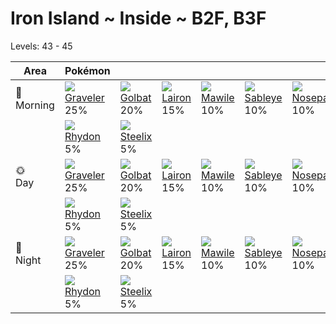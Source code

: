 # Iron Island ~ Inside ~ B2F, B3F
Levels: 43 - 45

Area         | Pokémon                         | &nbsp;                        | &nbsp;                        | &nbsp;                        | &nbsp;                         | &nbsp;                          | 
---          | ---                             | ---                           | ---                           | ---                           | ---                            | ---                             | 
🌅<br>Morning | ![][075]<br> [Graveler]<br> 25% | ![][042]<br> [Golbat]<br> 20% | ![][305]<br> [Lairon]<br> 15% | ![][303]<br> [Mawile]<br> 10% | ![][302]<br> [Sableye]<br> 10% | ![][299]<br> [Nosepass]<br> 10% | 
&nbsp;       | ![][112]<br> [Rhydon]<br> 5%    | ![][208]<br> [Steelix]<br> 5% | &nbsp;                        | &nbsp;                        | &nbsp;                         | &nbsp;                          | 
🌞<br>Day     | ![][075]<br> [Graveler]<br> 25% | ![][042]<br> [Golbat]<br> 20% | ![][305]<br> [Lairon]<br> 15% | ![][303]<br> [Mawile]<br> 10% | ![][302]<br> [Sableye]<br> 10% | ![][299]<br> [Nosepass]<br> 10% | 
&nbsp;       | ![][112]<br> [Rhydon]<br> 5%    | ![][208]<br> [Steelix]<br> 5% | &nbsp;                        | &nbsp;                        | &nbsp;                         | &nbsp;                          | 
🌙<br>Night   | ![][075]<br> [Graveler]<br> 25% | ![][042]<br> [Golbat]<br> 20% | ![][305]<br> [Lairon]<br> 15% | ![][303]<br> [Mawile]<br> 10% | ![][302]<br> [Sableye]<br> 10% | ![][299]<br> [Nosepass]<br> 10% | 
&nbsp;       | ![][112]<br> [Rhydon]<br> 5%    | ![][208]<br> [Steelix]<br> 5% | &nbsp;                        | &nbsp;                        | &nbsp;                         | &nbsp;                          | 

[Golbat]: ../../pokemon_changes/042/
[Graveler]: ../../pokemon_changes/075/
[Rhydon]: ../../pokemon_changes/112/
[Steelix]: ../../pokemon_changes/208/
[Nosepass]: ../../pokemon_changes/299/
[Sableye]: ../../pokemon_changes/302/
[Mawile]: ../../pokemon_changes/303/
[Lairon]: ../../pokemon_changes/305/
[042]: ../img/pokemon/042.png
[075]: ../img/pokemon/075.png
[112]: ../img/pokemon/112.png
[208]: ../img/pokemon/208.png
[299]: ../img/pokemon/299.png
[302]: ../img/pokemon/302.png
[303]: ../img/pokemon/303.png
[305]: ../img/pokemon/305.png
